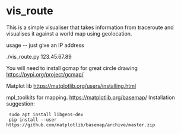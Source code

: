 # vis_route

This is a simple visualiser that takes information from traceroute and visualises it against a world map using geolocation.

usage -- just give an IP address

./vis_route.py 123.45.67.89


You will need to install
gcmap for great circle drawing
https://pypi.org/project/gcmap/

Matplot lib
https://matplotlib.org/users/installing.html

mpl_toolkits for mapping.
https://matplotlib.org/basemap/
  Installation suggestion:
  ```
   sudo apt install libgeos-dev
   pip install --user https://github.com/matplotlib/basemap/archive/master.zip
  ```
